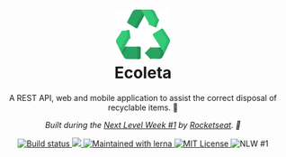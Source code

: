 <h1 align="center">
  <img src="../logo.svg" />
  <br>
  Ecoleta
</h1>

<p align="center">
  A REST API, web and mobile application to assist the correct disposal of recyclable items. 🌳
</p>
<p align="center">
  <em>
    Built during the <u>Next Level Week #1</u> by <a href="https://rocketseat.com.br/">Rocketseat</a>. 🚀
  </em>
</p>

<div align="center">
  <a href="https://github.com/leandroslc/ecoleta/actions?query=workflow%3ABuild">
    <img src="https://github.com/leandroslc/ecoleta/workflows/Build/badge.svg" alt="Build status" />
  </a>
  <a href="https://codecov.io/gh/leandroslc/ecoleta">
    <img src="https://codecov.io/gh/leandroslc/ecoleta/branch/master/graph/badge.svg" />
  </a>
  <a href="https://lerna.js.org/">
    <img src="https://img.shields.io/badge/Maintained%20with-lerna-cc00ff.svg" alt="Maintained with lerna" />
  </a>
  <a href="https://opensource.org/licenses/MIT">
    <img src="https://img.shields.io/badge/License-MIT-32a867.svg" alt="MIT License" />
  </a>
  <img src="https://img.shields.io/badge/NLW-%231-32a867.svg" alt="NLW #1" />
</div>
